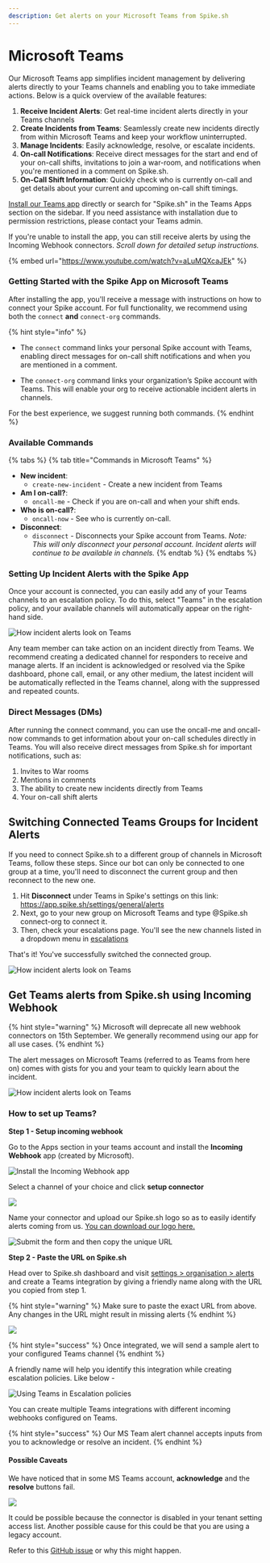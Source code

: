 ```yaml
---
description: Get alerts on your Microsoft Teams from Spike.sh
---
```


# Microsoft Teams

Our Microsoft Teams app simplifies incident management by delivering alerts directly to your Teams channels and enabling you to take immediate actions. Below is a quick overview of the available features:

1. **Receive Incident Alerts**: Get real-time incident alerts directly in your Teams channels
2. **Create Incidents from Teams**: Seamlessly create new incidents directly from within Microsoft Teams and keep your workflow uninterrupted.
3. **Manage Incidents**: Easily acknowledge, resolve, or escalate incidents.
4. **On-call Notifications**: Receive direct messages for the start and end of your on-call shifts, invitations to join a war-room, and notifications when you're mentioned in a comment on Spike.sh.
5. **On-Call Shift Information**: Quickly check who is currently on-call and get details about your current and upcoming on-call shift timings.

[Install our Teams app](https://teams.microsoft.com/l/app/aea2c271-cfd3-4360-86bb-4a16998b2bde?source=app-details-dialog) directly or search for "Spike.sh" in the Teams Apps section on the sidebar. If you need assistance with installation due to permission restrictions, please contact your Teams admin.

If you're unable to install the app, you can still receive alerts by using the Incoming Webhook connectors. *Scroll down for detailed setup instructions.*

{% embed url="https://www.youtube.com/watch?v=aLuMQXcaJEk" %}

### Getting Started with the Spike App on Microsoft Teams

After installing the app, you'll receive a message with instructions on how to connect your Spike account. For full functionality, we recommend using both the `connect` **and** `connect-org` commands.

{% hint style="info" %}
- The `connect` command links your personal Spike account with Teams, enabling direct messages for on-call shift notifications and when you are mentioned in a comment.

- The `connect-org` command links your organization’s Spike account with Teams. This will enable your org to receive actionable incident alerts in channels.

For the best experience, we suggest running both commands.
{% endhint %}

### Available Commands

{% tabs %}
{% tab title="Commands in Microsoft Teams" %}
* **New incident**:
  * `create-new-incident` - Create a new incident from Teams
* **Am I on-call?**:
  * `oncall-me` - Check if you are on-call and when your shift ends.
* **Who is on-call?**:
  * `oncall-now` - See who is currently on-call.
* **Disconnect**:
  * `disconnect` - Disconnects your Spike account from Teams. _Note: This will only disconnect your personal account. Incident alerts will continue to be available in channels._
{% endtab %}
{% endtabs %}

### Setting Up Incident Alerts with the Spike App

Once your account is connected, you can easily add any of your Teams channels to an escalation policy. To do this, select "Teams" in the escalation policy, and your available channels will automatically appear on the right-hand side.

![How incident alerts look on Teams](../.gitbook/assets/microsoft-teams-app-incident-alerts.png)

Any team member can take action on an incident directly from Teams. We recommend creating a dedicated channel for responders to receive and manage alerts. If an incident is acknowledged or resolved via the Spike dashboard, phone call, email, or any other medium, the latest incident will be automatically reflected in the Teams channel, along with the suppressed and repeated counts.

### Direct Messages (DMs)

After running the connect command, you can use the oncall-me and oncall-now commands to get information about your on-call schedules directly in Teams. You will also receive direct messages from Spike.sh for important notifications, such as:

1. Invites to War rooms
2. Mentions in comments
3. The ability to create new incidents directly from Teams
4. Your on-call shift alerts

## Switching Connected Teams Groups for Incident Alerts
If you need to connect Spike.sh to a different group of channels in Microsoft Teams, follow these steps. Since our bot can only be connected to one group at a time, you'll need to disconnect the current group and then reconnect to the new one.

1. Hit **Disconnect** under Teams in Spike's settings on this link: https://app.spike.sh/settings/general/alerts
2. Next, go to your new group on Microsoft Teams and type @Spike.sh connect-org to connect it.
3. Then, check your escalations page. You'll see the new channels listed in a dropdown menu in [escalations]( https://app.spike.sh/escalations)

That's it! You've successfully switched the connected group.

![How incident alerts look on Teams](<../.gitbook/assets/all dms on teams from Spike.png>)

## Get Teams alerts from Spike.sh using Incoming Webhook

{% hint style="warning" %}
Microsoft will deprecate all new webhook connectors on 15th September. We generally recommend using our app for all use cases.
{% endhint %}

The alert messages on Microsoft Teams (referred to as Teams from here on) comes with gists for you and your team to quickly learn about the incident.

![How incident alerts look on Teams](<../.gitbook/assets/image (59).png>)

### How to set up Teams?

**Step 1 - Setup incoming webhook**

Go to the Apps section in your teams account and install the **Incoming Webhook** app (created by Microsoft).

![Install the Incoming Webhook app](<../.gitbook/assets/Screenshot 2021-03-04 at 5.41.41 PM.png>)

Select a channel of your choice and click **setup connector**

![](../.gitbook/assets/setup-connector.png)

Name your connector and upload our Spike.sh logo so as to easily identify alerts coming from us. [You can download our logo here.](https://drive.google.com/drive/u/1/folders/1o1JwoMXVY9uYUb8v12wZOMUhaaxVLHnH)

![Submit the form and then copy the unique URL](../.gitbook/assets/teams-url.png)

**Step 2 - Paste the URL on Spike.sh**

Head over to Spike.sh dashboard and visit [settings > organisation > alerts](https://app.spike.sh/settings/general/alerts) and create a Teams integration by giving a friendly name along with the URL you copied from step 1.

{% hint style="warning" %}
Make sure to paste the exact URL from above. Any changes in the URL might result in missing alerts
{% endhint %}

![](<../.gitbook/assets/image (62).png>)

{% hint style="success" %}
Once integrated, we will send a sample alert to your configured Teams channel
{% endhint %}

A friendly name will help you identify this integration while creating escalation policies. Like below -

![Using Teams in Escalation policies](<../.gitbook/assets/image (64).png>)

You can create multiple Teams integrations with different incoming webhooks configured on Teams.

{% hint style="success" %}
Our MS Team alert channel accepts inputs from you to acknowledge or resolve an incident.
{% endhint %}

#### Possible Caveats

We have noticed that in some MS Teams account, **acknowledge** and the **resolve** buttons fail.

![](<../.gitbook/assets/image (109).png>)

It could be possible because the connector is disabled in your tenant setting access list. Another possible cause for this could be that you are using a legacy account.

Refer to this [GitHub issue](https://github.com/MicrosoftDocs/msteams-docs/issues/1221) or why this might happen.
